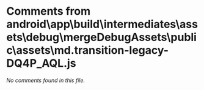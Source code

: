# Comments from android\app\build\intermediates\assets\debug\mergeDebugAssets\public\assets\md.transition-legacy-DQ4P_AQL.js

*No comments found in this file.*
